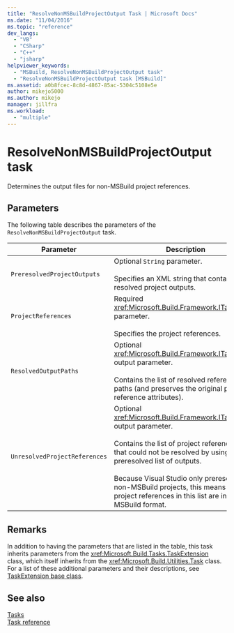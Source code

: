 ```yaml
---
title: "ResolveNonMSBuildProjectOutput Task | Microsoft Docs"
ms.date: "11/04/2016"
ms.topic: "reference"
dev_langs: 
  - "VB"
  - "CSharp"
  - "C++"
  - "jsharp"
helpviewer_keywords: 
  - "MSBuild, ResolveNonMSBuildProjectOutput task"
  - "ResolveNonMSBuildProjectOutput task [MSBuild]"
ms.assetid: a0b8fcec-8c8d-4867-85ac-5304c5108e5e
author: mikejo5000
ms.author: mikejo
manager: jillfra
ms.workload: 
  - "multiple"
---
```

# ResolveNonMSBuildProjectOutput task
Determines the output files for non-MSBuild project references.  
  
## Parameters  
 The following table describes the parameters of the `ResolveNonMSBuildProjectOutput` task.  
  
|Parameter|Description|  
|---------------|-----------------|  
|`PreresolvedProjectOutputs`|Optional `String` parameter.<br /><br /> Specifies an XML string that contains resolved project outputs.|  
|`ProjectReferences`|Required <xref:Microsoft.Build.Framework.ITaskItem>`[]` parameter.<br /><br /> Specifies the project references.|  
|`ResolvedOutputPaths`|Optional <xref:Microsoft.Build.Framework.ITaskItem>`[]` output parameter.<br /><br /> Contains the list of resolved reference paths (and preserves the original project reference attributes).|  
|`UnresolvedProjectReferences`|Optional <xref:Microsoft.Build.Framework.ITaskItem>`[]` output parameter.<br /><br /> Contains the list of project reference items that could not be resolved by using the preresolved list of outputs.<br /><br /> Because Visual Studio only preresolves non-MSBuild projects, this means that project references in this list are in the MSBuild format.|  
  
## Remarks  
 In addition to having the parameters that are listed in the table, this task inherits parameters from the <xref:Microsoft.Build.Tasks.TaskExtension> class, which itself inherits from the <xref:Microsoft.Build.Utilities.Task> class. For a list of these additional parameters and their descriptions, see [TaskExtension base class](../msbuild/taskextension-base-class.md).  
  
## See also  
 [Tasks](../msbuild/msbuild-tasks.md)   
 [Task reference](../msbuild/msbuild-task-reference.md)